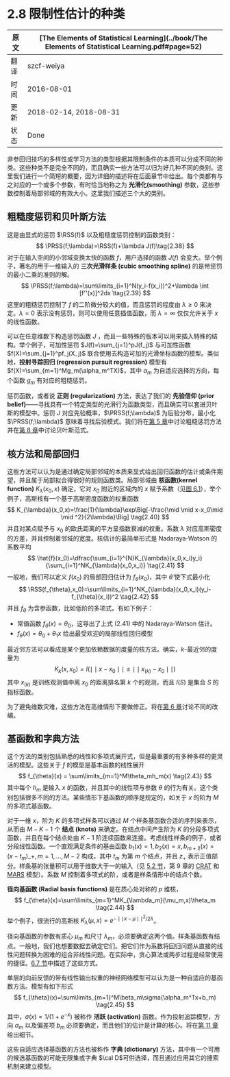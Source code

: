 # 2.8 限制性估计的种类

原文     | [The Elements of Statistical Learning](../book/The Elements of Statistical Learning.pdf#page=52)
      ---|---
翻译     | szcf-weiya
时间     | 2016-08-01
更新 | 2018-02-14, 2018-08-31
状态 | Done

非参回归技巧的多样性或学习方法的类型根据其限制条件的本质可以分成不同的种类。这些种类不是完全不同的，而且确实一些方法可以归为好几种不同的类别。这里我们进行一个简短的概要，因为详细的描述将在后面章节中给出。每个类都有与之对应的一个或多个参数，有时恰当地称之为 **光滑化(smoothing)** 参数，这些参数控制着局部邻域的有效大小。这里我们描述三个大的类别。

## 粗糙度惩罚和贝叶斯方法

这是由显式的惩罚 $\RSS(f)$ 以及粗糙度惩罚控制的函数类别：
$$
\PRSS(f;\lambda)=\RSS(f)+\lambda J(f)\tag{2.38}
$$
对于在输入空间的小邻域变换太快的函数 $f$，用户选择的函数 $J(f)$ 会变大。举个例子，著名的用于一维输入的 **三次光滑样条 (cubic smoothing spline)** 的是带惩罚的最小二乘的准则的解。
$$
\PRSS(f;\lambda)=\sum\limits_{i=1}^N(y_i-f(x_i))^2+\lambda \int [f''(x)]^2dx
\tag{2.39}
$$
这里的粗糙惩罚控制了 $f$ 的二阶微分较大的值，而且惩罚的程度由 $\lambda \ge 0$ 来决定。$\lambda=0$ 表示没有惩罚，则可以使用任意插值函数，而 $\lambda=\infty$ 仅仅允许关于 $x$ 的线性函数。

可以在任意维数下构造惩罚函数 $J$ ，而且一些特殊的版本可以用来插入特殊的结构。举个例子，可加性惩罚 $J(f)=\sum_{j=1}^pJ(f_j)$ 与可加性函数 $f(X)=\sum_{j=1}^pf_j(X_j)$ 联合使用去构造可加的光滑坐标函数的模型。类似地，**投射寻踪回归 (regression pursuit regression)** 模型有 $f(X)=\sum_{m=1}^Mg_m(\alpha_m^TX)$，其中 $\alpha_m$ 为自适应选择的方向，每个函数 $g_m$ 有对应的粗糙惩罚。

惩罚函数，或者说 **正则 (regularization)** 方法，表达了我们的 **先验信仰 (prior belief)**——寻找具有一个特定类型的光滑行为函数类型，而且确实可以套进贝叶斯的模型中。惩罚 $J$ 对应先验概率，$\PRSS(f;\lambda)$ 为后验分布，最小化 $\PRSS(f;\lambda)$ 意味着寻找后验模式。我们将在[第 5 章](../05-Basis-Expansions-and-Regularization/5.1-Introduction/index.html)中讨论粗糙惩罚方法并在[第 8 章](../08-Model-Inference-and-Averaging/8.1-Introduction/index.html)中讨论贝叶斯范式。

## 核方法和局部回归

这些方法可以认为是通过确定局部邻域的本质来显式给出回归函数的估计或条件期望，并且属于局部拟合得很好的规则函数类。局部邻域由 **核函数(kernel function)** $K_{\lambda}(x_0,x)$ 确定，它对 $x_0$ 附近的区域内的 $x$ 赋予系数（见[图 6.1](../06-Kernel-Smoothing-Methods/6.1-One-Dimensional-Kernel-Smoothers/index.html)），举个例子，高斯核有一个基于高斯密度函数的权重函数
$$
K_{\lambda}(x_0,x)=\frac{1}{\lambda}\exp\Big[-\frac{\mid \mid x-x_0\mid \mid ^2}{2\lambda}\Big]
\tag{2.40}
$$
并且对某点赋予与 $x_0$ 的欧氏距离的平方呈指数衰减的权重。系数 $\lambda$ 对应高斯密度的方差，并且控制着邻域的宽度。核估计的最简单形式是 Nadaraya-Watson 的系数平均
$$
\hat{f}(x_0)=\dfrac{\sum_{i=1}^{N}K_{\lambda}(x_0,x_i)y_i}{\sum_{i=1}^NK_{\lambda}(x_0,x_i)}
\tag{2.41}
$$
一般地，我们可以定义 $f(x_0)$ 的局部回归估计为 $f_{\hat{\theta}}(x_0)$，其中 $\hat{\theta}$ 使下式最小化
$$
\RSS(f_{\theta},x_0)=\sum\limits_{i=1}^NK_{\lambda}(x_0,x_i)(y_i-f_{\theta}(x_i))^2
\tag{2.42}
$$
并且 $f_{\theta}$ 为含参函数，比如低阶的多项式。有如下例子：

- 常值函数 $f_{\theta}(x)=\theta_0$，这导出了上式 $(2.41)$ 中的 Nadaraya-Watson 估计。
- $f_{\theta}(x)=\theta_0+\theta_1x$ 给出最受欢迎的局部线性回归模型

最近邻方法可以看成是某个更加依赖数据的度量的核方法。确实，$k$-最近邻的度量为
$$
K_k(x,x_0)=I(\mid \mid x-x_0\mid \mid \le \mid \mid x_{(k)}-x_0\mid \mid )
$$
其中 $x_{(k)}$ 是训练观测值中离 $x_0$ 的距离排名第 $k$ 个的观测，而且 $I(S)$ 是集合 $S$ 的指标函数。

为了避免维数灾难，这些方法在高维情形下要做修正。将在[第 6 章](../06-Kernel-Smoothing-Methods/6.0-Introduction/index.html)讨论不同的改编。

## 基函数和字典方法

这个方法的类别包括熟悉的线性和多项式展开式，但是最重要的有多种多样的更灵活的模型。这些关于 $f$ 的模型是基本函数的线性展开
$$
f_{\theta}(x)  = \sum\limits_{m=1}^M\theta_mh_m(x)
\tag{2.43}
$$
其中每个 $h_m$ 是输入 $x$ 的函数，并且其中的线性项与参数 $\theta$ 的行为有关。这个类别包括很多不同的方法。某些情形下基函数的顺序是规定的，如关于 $x$ 的阶为 $M$ 的多项式基函数。

对于一维 $x$，阶为 $K$ 的多项式样条可以通过 $M$ 个样条基函数合适的序列来表示，从而由 $M-K-1$ 个 **结点 (knots)** 来确定。在结点中间产生阶为 $K$ 的分段多项式函数，并且在每个结点处由 $K-1$ 阶连续函数来连接。考虑线性样条的例子，或者分段线性函数。一个直观满足条件的基由函数 $b_1(x)=1,b_2(x)=x,b_{m+2}(x)=(x-t_m)\_{+},m=1,\ldots,M-2$ 构成，其中 $t_m$ 为第 $m$ 个结点，并且 $z_{+}$ 表示正值部分。样条基的张量积可以用于维数大于一的输入（见 [5.2 节](../05-Basis-Expansions-and-Regularization/5.2-Piecewise-Polynomials-and-Splines/index.html)，第 9 章的 [CRAT](../09-Additive-Models-Trees-and-Related-Methods/9.2-Tree-Based-Methods/index.html) 和 [MARS](../09-Additive-Models-Trees-and-Related-Methods/9.4-MARS/index.html) 模型）。系数 $M$ 控制着多项式的阶，或者是样条情形中的结点个数。

**径向基函数 (Radial basis functions)** 是在质心处对称的 $p$ 维核，
$$
f_{\theta}(x)=\sum\limits_{m=1}^MK_{\lambda_m}(\mu_m,x)\theta_m
\tag{2.44}
$$
举个例子，很流行的高斯核 $K_{\lambda}(\mu,x)=e^{-\mid \mid x-\mu\mid \mid ^2/2\lambda}$。

径向基函数的参数有质心 $\mu_m$ 和尺寸 $\lambda_m$，必须要确定这两个值。样条基函数有结点。一般地，我们也想要数据去确定它们。把它们作为系数将回归问题从直接的线性问题转换为困难的组合非线性问题。在实际中，贪心算法或两步过程是经常使用的捷径。[6.7 节](../06-Kernel-Smoothing-Methods/6.7-Radial-Basis-Functions-and-Kernels/index.html)中描述了这些方式。

单层的向前反馈的带有线性输出权重的神经网络模型可以认为是一种自适应的基函数方法。模型有如下形式
$$
f_{\theta}(x)=\sum\limits_{m=1}^M\beta_m\sigma(\alpha_m^Tx+b_m)
\tag{2.45}
$$
其中，$\sigma(x)=1/(1+e^{-x})$ 被称作 **活跃 (activation)** 函数。作为投射追踪模型，方向 $\alpha_m$ 以及偏差项 $b_m$ 必须要确定，而且他们的估计是计算的核心。将在[第 11 章](../11-Neural-Networks/11.1-Introduction/index.html)给出细节。

这些自适应选择基函数的方法也被称作 **字典 (dictionary)** 方法，其中有一个可用的候选基函数的可能无限集或字典 $\cal D$可供选择，而且通过应用其它的搜索机制来建立模型。
